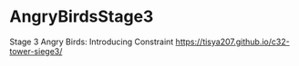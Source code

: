 # AngryBirdsStage3
Stage 3 Angry Birds: Introducing Constraint
https://tisya207.github.io/c32-tower-siege3/
